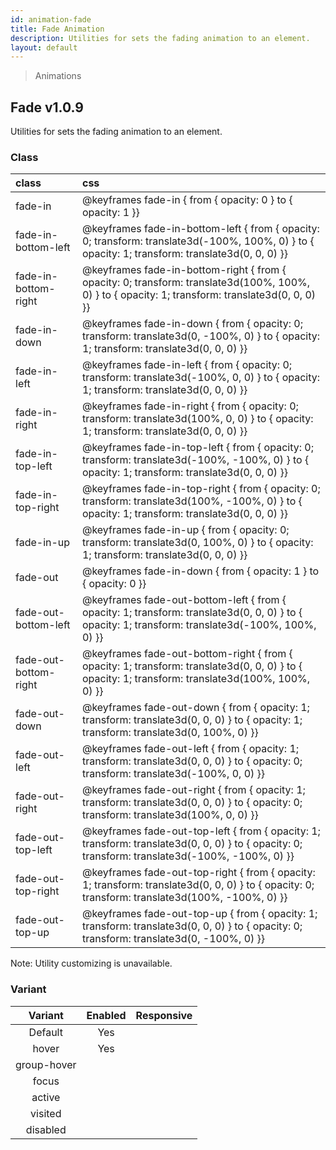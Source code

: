 ```yaml
---
id: animation-fade
title: Fade Animation
description: Utilities for sets the fading animation to an element.
layout: default
---
```


> Animations

## Fade <span class="ml-1 px-2 py-1 text-sm text-gray-600 bg-gray-300">v1.0.9</span>

Utilities for sets the fading animation to an element.

### Class

| <span class="px-3 py-1 text-white bg-charcoal-100 rounded-full">class</span> | <span class="px-3 py-1 text-white bg-charcoal-100 rounded-full">css</span> |
|:--|:--|
| fade-in | @keyframes fade-in { from { opacity: 0 } to { opacity: 1 }} |
| fade-in-bottom-left | @keyframes fade-in-bottom-left { from { opacity: 0; transform: translate3d(-100%, 100%, 0) } to { opacity: 1; transform: translate3d(0, 0, 0) }} |
| fade-in-bottom-right | @keyframes fade-in-bottom-right { from { opacity: 0; transform: translate3d(100%, 100%, 0) } to { opacity: 1; transform: translate3d(0, 0, 0) }} |
| fade-in-down | @keyframes fade-in-down { from { opacity: 0; transform: translate3d(0, -100%, 0) } to { opacity: 1; transform: translate3d(0, 0, 0) }} |
| fade-in-left | @keyframes fade-in-left { from { opacity: 0; transform: translate3d(-100%, 0, 0) } to { opacity: 1; transform: translate3d(0, 0, 0) }} |
| fade-in-right | @keyframes fade-in-right { from { opacity: 0; transform: translate3d(100%, 0, 0) } to { opacity: 1; transform: translate3d(0, 0, 0) }} |
| fade-in-top-left | @keyframes fade-in-top-left { from { opacity: 0; transform: translate3d(-100%, -100%, 0) } to { opacity: 1; transform: translate3d(0, 0, 0) }} |
| fade-in-top-right | @keyframes fade-in-top-right { from { opacity: 0; transform: translate3d(100%, -100%, 0) } to { opacity: 1; transform: translate3d(0, 0, 0) }} |
| fade-in-up | @keyframes fade-in-up { from { opacity: 0; transform: translate3d(0, 100%, 0) } to { opacity: 1; transform: translate3d(0, 0, 0) }} |
| fade-out | @keyframes fade-in-down { from { opacity: 1 } to { opacity: 0 }} |
| fade-out-bottom-left | @keyframes fade-out-bottom-left { from { opacity: 1; transform: translate3d(0, 0, 0) } to { opacity: 1; transform: translate3d(-100%, 100%, 0) }} |
| fade-out-bottom-right | @keyframes fade-out-bottom-right { from { opacity: 1; transform: translate3d(0, 0, 0) } to { opacity: 1; transform: translate3d(100%, 100%, 0) }} |
| fade-out-down | @keyframes fade-out-down { from { opacity: 1; transform: translate3d(0, 0, 0) } to { opacity: 1; transform: translate3d(0, 100%, 0) }} |
| fade-out-left | @keyframes fade-out-left { from { opacity: 1; transform: translate3d(0, 0, 0) } to { opacity: 0; transform: translate3d(-100%, 0, 0) }} |
| fade-out-right | @keyframes fade-out-right { from { opacity: 1; transform: translate3d(0, 0, 0) } to { opacity: 0; transform: translate3d(100%, 0, 0) }} |
| fade-out-top-left | @keyframes fade-out-top-left { from { opacity: 1; transform: translate3d(0, 0, 0) } to { opacity: 0; transform: translate3d(-100%, -100%, 0) }} |
| fade-out-top-right | @keyframes fade-out-top-right { from { opacity: 1; transform: translate3d(0, 0, 0) } to { opacity: 0; transform: translate3d(100%, -100%, 0) }} |
| fade-out-top-up | @keyframes fade-out-top-up { from { opacity: 1; transform: translate3d(0, 0, 0) } to { opacity: 0; transform: translate3d(0, -100%, 0) }} |

<y class="mx-4 my-4 p-3 border-l-8 border-gray-600 text-sm text-gray-600 bg-gray-200">
  <span class="pr-1 font-semibold">
    Note:
  </span>
  Utility customizing is unavailable.
</y>

### Variant

| <span class="font-semibold underline">Variant</span> | <span class="font-semibold underline">Enabled</span> | <span class="font-semibold underline">Responsive</span> |
|:-:|:-:|:-:|
| Default | Yes | |
| hover| Yes | |
| group-hover | | |
| focus | | |
| active | | |
| visited | | |
| disabled | | |